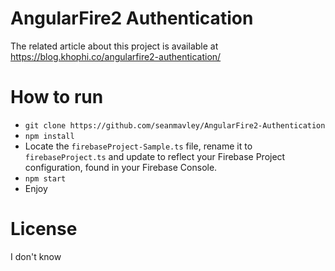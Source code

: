 # AngularFire2 Authentication

The related article about this project is available at https://blog.khophi.co/angularfire2-authentication/

# How to run

 - `git clone https://github.com/seanmavley/AngularFire2-Authentication`
 - `npm install`
 - Locate the `firebaseProject-Sample.ts` file, rename it to `firebaseProject.ts` and update to reflect your Firebase Project configuration, found in your Firebase Console.
 - `npm start`
 - Enjoy

# License

I don't know